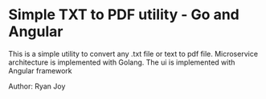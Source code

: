 # Simple TXT to PDF utility - Go and Angular

This is a simple utility to convert any .txt file or text to pdf file. Microservice architecture is implemented with Golang.
The ui is implemented with Angular framework

Author: Ryan Joy